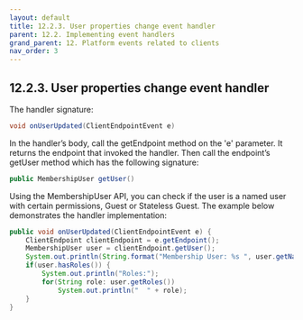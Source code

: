 ```yaml
---
layout: default
title: 12.2.3. User properties change event handler
parent: 12.2. Implementing event handlers
grand_parent: 12. Platform events related to clients
nav_order: 3
---
```


## 12.2.3. User properties change event handler

The handler signature: 
```java
void onUserUpdated(ClientEndpointEvent e)
```

In the handler’s body, call the <span class="method">getEndpoint</span> method on the 'e' parameter. It returns the endpoint that invoked the handler. Then call the endpoint’s <span class="method">getUser</span> method which has the following signature:
```java
public MembershipUser getUser()
```
Using the <span class="datatype">MembershipUser</span> API, you can check if the user is a named user with certain permissions, Guest or Stateless Guest. The example below demonstrates the handler implementation:
```java
public void onUserUpdated(ClientEndpointEvent e) {
    ClientEndpoint clientEndpoint = e.getEndpoint();
    MembershipUser user = clientEndpoint.getUser();
    System.out.println(String.format("Membership User: %s ", user.getName()));
    if(user.hasRoles()) {
        System.out.println("Roles:");
        for(String role: user.getRoles())
            System.out.println("  " + role);
    }			
}
```